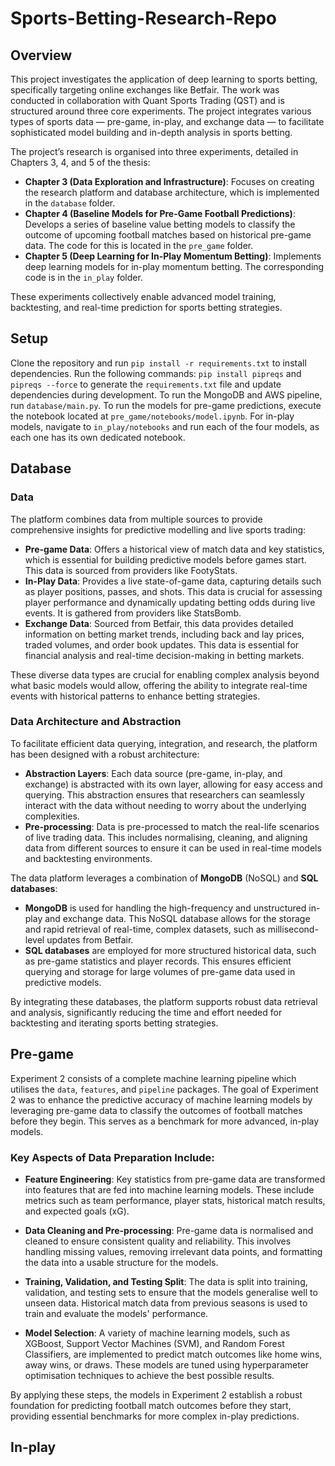 # Sports-Betting-Research-Repo

## Overview
This project investigates the application of deep learning to sports betting, specifically targeting online exchanges like Betfair. The work was conducted in collaboration with Quant Sports Trading (QST) and is structured around three core experiments. The project integrates various types of sports data — pre-game, in-play, and exchange data — to facilitate sophisticated model building and in-depth analysis in sports betting.

The project’s research is organised into three experiments, detailed in Chapters 3, 4, and 5 of the thesis:

- **Chapter 3 (Data Exploration and Infrastructure)**: Focuses on creating the research platform and database architecture, which is implemented in the `database` folder.
- **Chapter 4 (Baseline Models for Pre-Game Football Predictions)**: Develops a series of baseline value betting models to classify the outcome of upcoming football matches based on historical pre-game data. The code for this is located in the `pre_game` folder.
- **Chapter 5 (Deep Learning for In-Play Momentum Betting)**: Implements deep learning models for in-play momentum betting. The corresponding code is in the `in_play` folder.

These experiments collectively enable advanced model training, backtesting, and real-time prediction for sports betting strategies.

## Setup

Clone the repository and run `pip install -r requirements.txt` to install dependencies. Run the following commands: `pip install pipreqs` and `pipreqs --force` to generate the `requirements.txt` file and update dependencies during development. To run the MongoDB and AWS pipeline, run `database/main.py`. To run the models for pre-game predictions, execute the notebook located at `pre_game/notebooks/model.ipynb`. For in-play models, navigate to `in_play/notebooks` and run each of the four models, as each one has its own dedicated notebook.

## Database

### Data

The platform combines data from multiple sources to provide comprehensive insights for predictive modelling and live sports trading:

- **Pre-game Data**: Offers a historical view of match data and key statistics, which is essential for building predictive models before games start. This data is sourced from providers like FootyStats.
- **In-Play Data**: Provides a live state-of-game data, capturing details such as player positions, passes, and shots. This data is crucial for assessing player performance and dynamically updating betting odds during live events. It is gathered from providers like StatsBomb.
- **Exchange Data**: Sourced from Betfair, this data provides detailed information on betting market trends, including back and lay prices, traded volumes, and order book updates. This data is essential for financial analysis and real-time decision-making in betting markets.

These diverse data types are crucial for enabling complex analysis beyond what basic models would allow, offering the ability to integrate real-time events with historical patterns to enhance betting strategies.

### Data Architecture and Abstraction

To facilitate efficient data querying, integration, and research, the platform has been designed with a robust architecture:

- **Abstraction Layers**: Each data source (pre-game, in-play, and exchange) is abstracted with its own layer, allowing for easy access and querying. This abstraction ensures that researchers can seamlessly interact with the data without needing to worry about the underlying complexities.
- **Pre-processing**: Data is pre-processed to match the real-life scenarios of live trading data. This includes normalising, cleaning, and aligning data from different sources to ensure it can be used in real-time models and backtesting environments.

The data platform leverages a combination of **MongoDB** (NoSQL) and **SQL databases**:

- **MongoDB** is used for handling the high-frequency and unstructured in-play and exchange data. This NoSQL database allows for the storage and rapid retrieval of real-time, complex datasets, such as millisecond-level updates from Betfair.
- **SQL databases** are employed for more structured historical data, such as pre-game statistics and player records. This ensures efficient querying and storage for large volumes of pre-game data used in predictive models.

By integrating these databases, the platform supports robust data retrieval and analysis, significantly reducing the time and effort needed for backtesting and iterating sports betting strategies.

## Pre-game

Experiment 2 consists of a complete machine learning pipeline which utilises the `data`, `features`, and `pipeline` packages. The goal of Experiment 2 was to enhance the predictive accuracy of machine learning models by leveraging pre-game data to classify the outcomes of football matches before they begin. This serves as a benchmark for more advanced, in-play models.

### Key Aspects of Data Preparation Include:

- **Feature Engineering**: Key statistics from pre-game data are transformed into features that are fed into machine learning models. These include metrics such as team performance, player stats, historical match results, and expected goals (xG).
  
- **Data Cleaning and Pre-processing**: Pre-game data is normalised and cleaned to ensure consistent quality and reliability. This involves handling missing values, removing irrelevant data points, and formatting the data into a usable structure for the models.
  
- **Training, Validation, and Testing Split**: The data is split into training, validation, and testing sets to ensure that the models generalise well to unseen data. Historical match data from previous seasons is used to train and evaluate the models' performance.
  
- **Model Selection**: A variety of machine learning models, such as XGBoost, Support Vector Machines (SVM), and Random Forest Classifiers, are implemented to predict match outcomes like home wins, away wins, or draws. These models are tuned using hyperparameter optimisation techniques to achieve the best possible results.

By applying these steps, the models in Experiment 2 establish a robust foundation for predicting football match outcomes before they start, providing essential benchmarks for more complex in-play predictions.


## In-play


